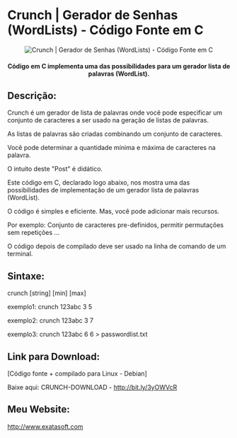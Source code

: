# Crunch | Gerador de Senhas (WordLists) - Código Fonte em C
<p align="center">
<img src="https://repository-images.githubusercontent.com/630443785/1c9926e4-cb29-4865-b129-b720ce951c14" alt="Crunch | Gerador de Senhas (WordLists) - Código Fonte em C"/>
<p/>
<h4 align="center"> Código em C implementa uma das possibilidades para um gerador lista de palavras (WordList).</h4>

## Descrição:

Crunch é um gerador de lista de palavras onde você pode especificar um conjunto de caracteres a ser usado na geração de listas de palavras. 

As listas de palavras são criadas combinando um conjunto de caracteres. 

Você pode determinar a quantidade mínima e máxima de caracteres na palavra.

O intuito deste "Post" é didático. 

Este código em C, declarado logo abaixo, nos mostra uma das possibilidades de implementação de um gerador lista de palavras (WordList).

O código é simples e eficiente. Mas, você pode adicionar mais recursos.

Por exemplo: Conjunto de caracteres pre-definidos, permitir permutações sem repetições …

O código depois de compilado deve ser usado na linha de comando de um terminal.


## Sintaxe:

crunch [string] [min] [max]
  
exemplo1: crunch 123abc 3 5
  
exemplo2: crunch 123abc 3 7
  
exemplo3: crunch 123abc 6 6 > passwordlist.txt

  
## Link para Download: 

[Código fonte + compilado para Linux - Debian]
  
Baixe aqui: CRUNCH-DOWNLOAD - http://bit.ly/3yOWVcR 

## Meu Website:

http://www.exatasoft.com
